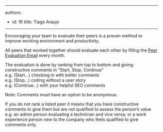 

---
authors:
  - id: 16
    title: Tiago Araujo
---




<span class='intro'> Encouraging your team to evaluate their peers is a proven method to improve working environment and productivity.
 </span>


  <p>All peers&#160;that worked together should evaluate each other by filling the <a id="Peer Evaluation Email Template" name="Peer Evaluation Email Template" target="_blank" href="/Standards/Management/RulesToBetterProjectManagement/Documents/PeerEvaluationEmailTemplate.msg">Peer Evaluation Email</a> every month.</p>
<p>The evaluation is done by ranking from top to bottom and giving constructive comments in “Start, Stop, Continue”<br>
e.g. (Start...) checking in with better comments&#160;&#160;<br>
e.g. (Stop...) coding without a user story&#160;&#160; <br>
e.g. (Continue...) with your helpful SEO comments</p>
<p>Note&#58; Comments must have an option to be anonymous.</p>
<p>If you do not rank a listed peer it means that you have constructive comments to give them but are not qualified to assess the person’s value <br>
e.g. an admin person evaluating a technician and vice versa; or a work experience person new to the company who feels qualified to give comments only.</p>



